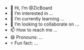 - 👋 Hi, I’m @ZicBoard
- 👀 I’m interested in ...
- 🌱 I’m currently learning ...
- 💞️ I’m looking to collaborate on ...
- 📫 How to reach me ...
- 😄 Pronouns: ...
- ⚡ Fun fact: ...

<!---
ZicBoard/ZicBoard is a ✨ special ✨ repository because its `README.md` (this file) appears on your GitHub profile.
You can click the Preview link to take a look at your changes.
--->
